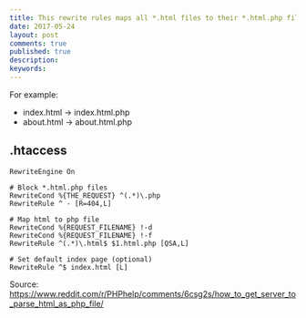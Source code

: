 ```yaml
---
title: This rewrite rules maps all *.html files to their *.html.php file.
date: 2017-05-24
layout: post
comments: true
published: true
description: 
keywords: 
---
```


For example: 

* index.html -> index.html.php
* about.html -> about.html.php

## .htaccess

```apacheconf 
RewriteEngine On

# Block *.html.php files
RewriteCond %{THE_REQUEST} ^(.*)\.php
RewriteRule ^ - [R=404,L]

# Map html to php file
RewriteCond %{REQUEST_FILENAME} !-d
RewriteCond %{REQUEST_FILENAME} !-f
RewriteRule ^(.*)\.html$ $1.html.php [QSA,L]

# Set default index page (optional)
RewriteRule ^$ index.html [L]
```

Source: https://www.reddit.com/r/PHPhelp/comments/6csg2s/how_to_get_server_to_parse_html_as_php_file/